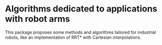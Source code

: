 # Algorithms dedicated to applications with robot arms

This package proposes some methods and algorithms tailored for industrial robots, like an
implementation of RRT* with Cartesian interpolations.

